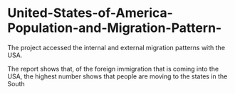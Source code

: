 # United-States-of-America-Population-and-Migration-Pattern-
The project accessed the internal and external migration patterns with the USA.

The report shows that, of the foreign immigration that is coming into the USA, the highest number shows that people are moving to the states in the South
